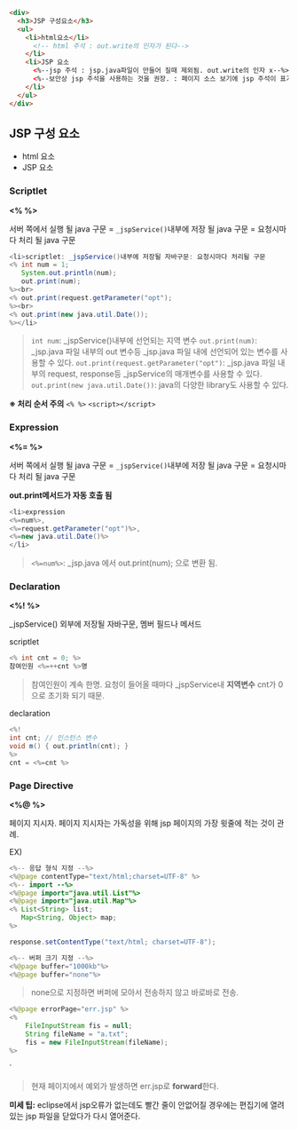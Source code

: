 ```html
<div>
  <h3>JSP 구성요소</h3>
  <ul>
    <li>html요소</li>
      <!-- html 주석 : out.write의 인자가 된다-->
    </li>
    <li>JSP 요소
      <%--jsp 주석 : jsp.java파일이 만들어 질때 제외됨. out.write의 인자 x--%>
      <%--보안상 jsp 주석을 사용하는 것을 권장. : 페이지 소스 보기에 jsp 주석이 표기되지 않음--%>
    </li>
  </ul>
</div>
```
## JSP 구성 요소
* html 요소
* JSP 요소

### Scriptlet
**<% %>**

서버 쪽에서 실행 될 java 구문
= `_jspService()`내부에 저장 될 java 구문
= 요청시마다 처리 될 java 구문

```java
<li>scriptlet: _jspService()내부에 저장될 자바구문: 요청시마다 처리될 구문
<% int num = 1;
   System.out.println(num);
   out.print(num);
%><br>
<% out.print(request.getParameter("opt");
%><br>
<% out.print(new java.util.Date());
%></li>
```

>`int num`: _jspService()내부에 선언되는 지역 변수
>`out.print(num)`: _jsp.java 파일 내부의 out 변수등 _jsp.java 파일 내에 선언되어 있는 변수를 사용할 수 있다.
> `out.print(request.getParameter("opt")`: _jsp.java 파일 내부의 request, response등 _jspService의 매개변수를 사용할 수 있다.
> `out.print(new java.util.Date())`: java의 다양한 library도 사용할 수 있다.

**※ 처리 순서 주의**
`<% %>`
`<script></script>`


### Expression
**<%= %>**

서버 쪽에서 실행 될 java 구문
= `_jspService()`내부에 저장 될 java 구문
= 요청시마다 처리 될 java 구문

**out.print메서드가 자동 호출 됨**

```java
<li>expression
<%=num%>, 
<%=request.getParameter("opt")%>, 
<%=new java.util.Date()%>
</li>
```
>`<%=num%>`: _jsp.java 에서 out.print(num); 으로 변환 됨.


### Declaration

**<%! %>**

_jspService() 외부에 저장될 자바구문, 멤버 필드나 메서드

scriptlet
```java
<% int cnt = 0; %>
참여인원 <%=++cnt %>명
```
>참여인원이 계속 한명.
>요청이 들어올 때마다 _jspService내 **지역변수** cnt가 0으로 초기화 되기 때문.

declaration
```java
<%!
int cnt; // 인스턴스 변수
void m() { out.println(cnt); }
%>
cnt = <%=cnt %>
```
>



### Page Directive

**<%@ %>**

페이지 지시자.
페이지 지시자는 가독성을 위해 jsp 페이지의 가장 윗줄에 적는 것이 관례.

EX)
```java
<%-- 응답 형식 지정 --%>
<%@page contentType="text/html;charset=UTF-8" %>
<%-- import --%>
<%@page import="java.util.List"%>
<%@page import="java.util.Map"%>
<% List<String> list;
   Map<String, Object> map;
%>
```
```java
response.setContentType("text/html; charset=UTF-8");
```

```java
<%-- 버퍼 크기 지정 --%>
<%@page buffer="1000kb"%>
<%@page buffer="none"%>
```
>none으로 지정하면 버퍼에 모아서 전송하지 않고 바로바로 전송.

```java
<%@page errorPage="err.jsp" %>
<%
	FileInputStream fis = null;
    String fileName = "a.txt";
  	fis = new FileInputStream(fileName);
%>
```
`
>현재 페이지에서 예외가 발생하면 err.jsp로 **forward**한다.


**미세 팁:** 
eclipse에서 jsp오류가 없는데도 빨간 줄이 안없어질 경우에는 편집기에 열려있는 jsp 파일을 닫았다가 다시 열어준다.
<!--stackedit_data:
eyJoaXN0b3J5IjpbMTIwOTk2MTc1MiwyMDI0OTkxMjEzLC0xOD
EwNjM2NTM5LC01NzgxNTgxOTUsLTkxMjExNzQ5NSw0OTc3MjUx
NzQsLTExMDgyMjgxNTQsNTE5MTU5NTc2LC0yODk5OTk3MTYsMT
k1NDk1MzU4OSwtMjA1MDQwMjUwMSwxODAwMTkzMzg2XX0=
-->